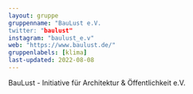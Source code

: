 ```yaml
---
layout: gruppe
gruppenname: "BauLust e.V.
twitter: "baulust"
instagram: "baulust_e.v"
web: "https://www.baulust.de/"
gruppenlabels: [klima]
last-updated: 2022-08-08
---
```


BauLust - Initiative für Architektur & Öffentlichkeit e.V.
